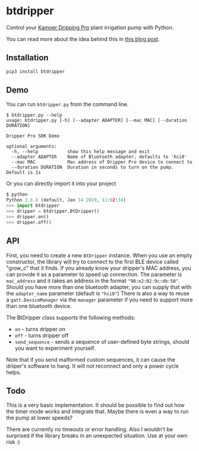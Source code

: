 # btdripper

Control your [Kamoer Dripping Pro](http://kamoer.com/Products/showproduct.php?id=308&lang=en) plant irrigation pump with Python.

You can read more about the idea behind this in [this blog post](https://blog.laure.nz/2019/08/29/reverse-engineering-towards-a-smarter-bluetooth-balcony-plant-irrigation-system-part-1/).

## Installation

```sh
pip3 install btdripper
```

## Demo

You can run `btdripper.py` from the command line.
```
$ btdripper.py --help
usage: btdripper.py [-h] [--adapter ADAPTER] [--mac MAC] [--duration DURATION]

Dripper Pro SDK Demo

optional arguments:
  -h, --help           show this help message and exit
  --adapter ADAPTER    Name of Bluetooth adapter, defaults to 'hci0'
  --mac MAC            Mac address of Dripper Pro device to connect to
  --duration DURATION  Duration in seconds to turn on the pump. Default is 1s
```

Or you can directly import it into your project
```python
$ python
Python 3.6.8 (default, Jan 14 2019, 11:02:34)
>>> import btdripper
>>> dripper = btdripper.BtDripper()
>>> dripper.on()
>>> dripper.off()
```

## API

First, you need to create a new `BtDripper` instance.
When you use an empty constructor, the library will try to connect to the first BLE device called "grow_c" that it finds.
If you already know your dripper's MAC address, you can provide it as a parameter to speed up connection. The parameter is `mac_address` and it takes an address in the format `"90:e2:02:9c:db:50"`.
Should you have more than one bluetooth adapter, you can supply that with the `adapter_name` parameter (default is `"hci0"`)
There is also a way to reuse a `gatt.DeviceManager` via the `manager` parameter if you need to support more than one bluetooth device.

The BtDripper class supports the following methods:

* `on` - turns dripper on
* `off` - turns dripper off
* `send_sequence` - sends a sequence of user-defined byte strings, should you want to experiment yourself.

Note that if you send malformed custom sequences, it can cause the driiper's software to hang. It will not reconnect and only a power cycle helps.

## Todo

This is a very basic implementation. It should be possible to find out how the timer mode works and integrate that. Maybe there is even a way to run the pump at lower speeds?

There are currently no timeouts or error handling. Also I wouldn't be surprised if the library breaks in an unexpected situation. Use at your own risk :)
